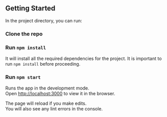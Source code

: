 ## Getting Started

In the project directory, you can run:

### Clone the repo

### Run `npm install`

It will install all the required dependencies for the project. It is important to run `npm install` before proceeding.

### Run `npm start`

Runs the app in the development mode.<br>
Open [http://localhost:3000](http://localhost:3000) to view it in the browser.

The page will reload if you make edits.<br>
You will also see any lint errors in the console.
